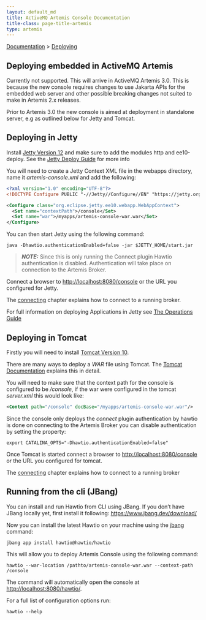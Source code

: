 ```yaml
---
layout: default_md
title: ActiveMQ Artemis Console Documentation
title-class: page-title-artemis
type: artemis
---
```

[Documentation](index) > [Deploying](deploying)

## Deploying embedded in ActiveMQ Artemis

Currently not supported. This will arrive in ActiveMQ Artemis 3.0. This is because the new console requires changes to use Jakarta APIs for the embedded
web server and other possible breaking changes not suited to make in Artemis 2.x releases.

Prior to Artemis 3.0 the new console is aimed at deployment in standalone server, e.g as outlined below for Jetty and Tomcat.

## Deploying in Jetty

Install [Jetty Version 12](https://jetty.org/download.html)  and make sure to add the modules http and ee10-deploy. See the 
[Jetty Deploy Guide](https://jetty.org/docs/jetty/12/operations-guide/deploy/index.html) for more info

You will need to create a Jetty Context XML file in the webapps directory, name it *artemis-console.xml* and add the following:

```xml
<?xml version="1.0" encoding="UTF-8"?>
<!DOCTYPE Configure PUBLIC "-//Jetty//Configure//EN" "https://jetty.org/configure_10_0.dtd">

<Configure class="org.eclipse.jetty.ee10.webapp.WebAppContext"> 
  <Set name="contextPath">/console</Set> 
  <Set name="war">/myapps/artemis-console-war.war</Set> 
</Configure>
```

You can then start Jetty using the following command:

```shell
java -Dhawtio.authenticationEnabled=false -jar $JETTY_HOME/start.jar
```

> **_NOTE:_**  Since this is only running the Connect plugin Hawtio authentication is disabled. Authentication will take place on connection to the Artemis Broker. 

Connect a browser to [http://localhost:8080/console](http://localhost:8080/console) or the URL you configured for Jetty.

The [connecting](console.html#connecting-to-the-broker) chapter explains how to connect to a running broker.

For full information on deploying Applications in Jetty see [The Operations Guide](https://jetty.org/docs/jetty/12/operations-guide/index.html)

<a id="deploying-in-tomcat"></a>
## Deploying in Tomcat

Firstly you will need to install [Tomcat Version 10](https://tomcat.apache.org/download-10.cgi).

There are many ways to deploy a *WAR* file using Tomcat. The [Tomcat Documentation](https://tomcat.apache.org/tomcat-10.1-doc) explains this in detail.

You will need to make sure  that the context path for the console is configured to be */console*, if the war were configured in 
the tomcat *server.xml* this would look like:

```xml
<Context path="/console" docBase="/myapps/artemis-console-war.war"/>
```

Since the console only deploys the *connect* plugin authentication by hawtio is done on connecting to the Artemis Broker 
you can disable authentication by setting the property:

```shell
export CATALINA_OPTS="-Dhawtio.authenticationEnabled=false"
```

Once Tomcat is started connect a browser to [http://localhost:8080/console](http://localhost:8080/console) or the URL you configured for tomcat.

The [connecting](console.html#connecting-to-the-broker) chapter explains how to connect to a running broker

## Running from the cli (JBang)

You can install and run Hawtio from CLI using JBang. If you don’t have JBang locally yet, first install it following: https://www.jbang.dev/download/

Now you can install the latest Hawtio on your machine using the [jbang](https://www.jbang.dev/) command:

```shell
jbang app install hawtio@hawtio/hawtio
```

This will allow you to deploy Artemis Console using the following command:

```shell
hawtio --war-location /pathto/artemis-console-war.war --context-path /console
```

The command will automatically open the console at [http://localhost:8080/hawtio/](http://localhost:8080/console/).

For a full list of configuration options run:

```shell
hawtio --help
```
